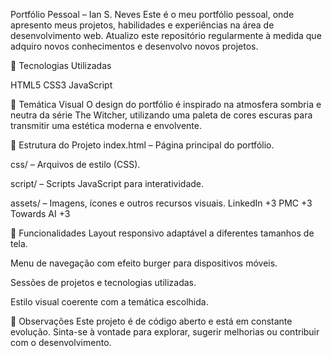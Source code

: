 Portfólio Pessoal – Ian S. Neves
Este é o meu portfólio pessoal, onde apresento meus projetos, habilidades e experiências na área de desenvolvimento web. Atualizo este repositório regularmente à medida que adquiro novos conhecimentos e desenvolvo novos projetos.

🔧 Tecnologias Utilizadas

HTML5
CSS3
JavaScript

🎨 Temática Visual
O design do portfólio é inspirado na atmosfera sombria e neutra da série The Witcher, utilizando uma paleta de cores escuras para transmitir uma estética moderna e envolvente.

📁 Estrutura do Projeto
index.html – Página principal do portfólio.

css/ – Arquivos de estilo (CSS).

script/ – Scripts JavaScript para interatividade.

assets/ – Imagens, ícones e outros recursos visuais.
LinkedIn
+3
PMC
+3
Towards AI
+3

🚀 Funcionalidades
Layout responsivo adaptável a diferentes tamanhos de tela.

Menu de navegação com efeito burger para dispositivos móveis.

Sessões de projetos e tecnologias utilizadas.

Estilo visual coerente com a temática escolhida.

📌 Observações
Este projeto é de código aberto e está em constante evolução. Sinta-se à vontade para explorar, sugerir melhorias ou contribuir com o desenvolvimento.

